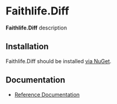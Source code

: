 # Faithlife.Diff

**Faithlife.Diff** description

## Installation

Faithlife.Diff should be installed [via NuGet](https://www.nuget.org/packages/Faithlife.Diff).

## Documentation

* [Reference Documentation](Faithlife.Diff.md)

